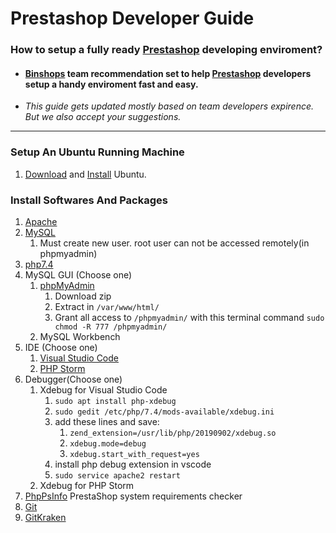 # Prestashop Developer Guide


### How to setup a fully ready [Prestashop](https://github.com/PrestaShop) developing enviroment?
* #### **[Binshops](https://github.com/binshops)** team recommendation set to help [Prestashop](https://github.com/PrestaShop) developers setup a handy enviroment fast and easy.
* *This guide gets updated mostly based on team developers expirence. But we also accept your suggestions.*
***
### Setup An Ubuntu Running Machine
1. [Download](https://ubuntu.com/download/desktop) and [Install](https://ubuntu.com/tutorials/install-ubuntu-desktop#1-overview) Ubuntu.
### Install Softwares And Packages
1. [Apache](https://www.digitalocean.com/community/tutorials/how-to-install-the-apache-web-server-on-ubuntu-20-04)
2. [MySQL](https://www.digitalocean.com/community/tutorials/how-to-install-mysql-on-ubuntu-20-04)
   1. Must create new user. root user can not be accessed remotely(in phpmyadmin)
3. [php7.4](https://www.digitalocean.com/community/tutorials/how-to-install-php-7-4-and-set-up-a-local-development-environment-on-ubuntu-20-04)
4. MySQL GUI (Choose one)
   1. [phpMyAdmin](https://www.phpmyadmin.net/downloads/)
      1. Download zip
	  2. Extract in `/var/www/html/`
	  3. Grant all access to `/phpmyadmin/` with this terminal command `sudo chmod -R 777 /phpmyadmin/`
   2. MySQL Workbench
5. IDE (Choose one)
   1. [Visual Studio Code](https://code.visualstudio.com/download)
   2. [PHP Storm](https://www.jetbrains.com/phpstorm/download/)
6. Debugger(Choose one)
   1. Xdebug for Visual Studio Code
      1. `sudo apt install php-xdebug`
      2. `sudo gedit /etc/php/7.4/mods-available/xdebug.ini`
      3. add these lines and save:
         1. `zend_extension=/usr/lib/php/20190902/xdebug.so`
         2. `xdebug.mode=debug`
         3. `xdebug.start_with_request=yes`
      4. install php debug extension in vscode
      5. `sudo service apache2 restart`
   2. Xdebug for PHP Storm
7. [PhpPsInfo](https://github.com/PrestaShop/php-ps-info)
PrestaShop system requirements checker
8. [Git](https://git-scm.com/book/en/v2/Getting-Started-Installing-Git)
9. [GitKraken](https://support.gitkraken.com/how-to-install/)

